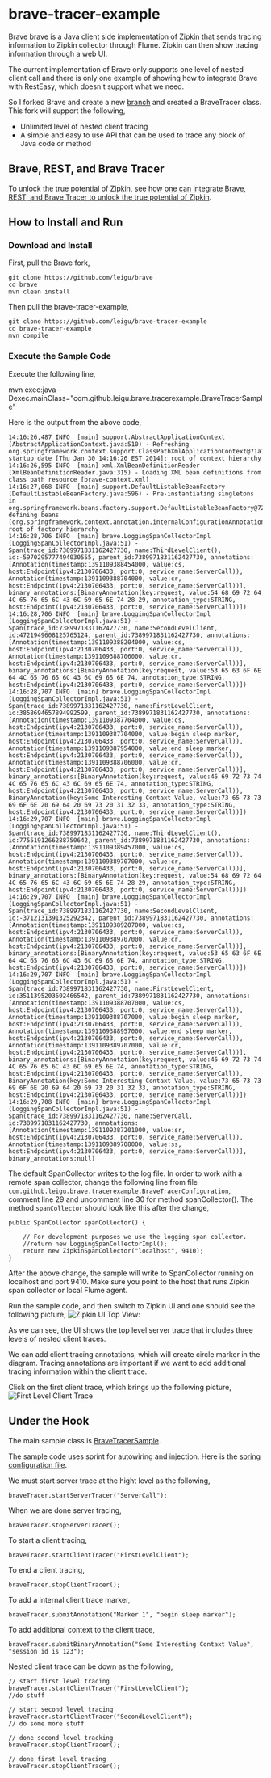 # brave-tracer-example #
Brave [brave](https://github.com/kristofa/brave) is a Java client side implementation of [Zipkin](https://github.com/twitter/zipkin/)
that sends tracing information to Zipkin collector through Flume. Zipkin can then show tracing information through a web UI.

The current implementation of Brave only supports one level of nested client call and there is only one example of showing how to integrate
Brave with RestEasy, which doesn't support what we need. 

So I forked Brave and create a new [branch](https://github.com/leigu/brave) and created a BraveTracer class. This fork will support the following,
* Unlimited level of nested client tracing
* A simple and easy to use API that can be used to trace any block of Java code or method

## Brave, REST, and Brave Tracer
To unlock the true potential of Zipkin, see [how one can integrate Brave, REST, and Brave Tracer to unlock the true potential of Zipkin](https://github.com/leigu/brave-resteasy-example).
## How to Install and Run ##

### Download and Install
First, pull the Brave fork,

	git clone https://github.com/leigu/brave	
	cd brave
	mvn clean install

Then pull the brave-tracer-example,

	git clone https://github.com/leigu/brave-tracer-example
	cd brave-tracer-example
	mvn compile


### Execute the Sample Code
Execute the following line,

mvn exec:java -Dexec.mainClass="com.github.leigu.brave.tracerexample.BraveTracerSample"


Here is the output from the above code,

	14:16:26,487 INFO  [main] support.AbstractApplicationContext (AbstractApplicationContext.java:510) - Refreshing org.springframework.context.support.ClassPathXmlApplicationContext@71a1a5f3: startup date [Thu Jan 30 14:16:26 EST 2014]; root of context hierarchy
	14:16:26,595 INFO  [main] xml.XmlBeanDefinitionReader (XmlBeanDefinitionReader.java:315) - Loading XML bean definitions from class path resource [brave-context.xml]
	14:16:27,068 INFO  [main] support.DefaultListableBeanFactory (DefaultListableBeanFactory.java:596) - Pre-instantiating singletons in org.springframework.beans.factory.support.DefaultListableBeanFactory@72aff016: defining beans [org.springframework.context.annotation.internalConfigurationAnnotationProcessor,org.springframework.context.annotation.internalAutowiredAnnotationProcessor,org.springframework.context.annotation.internalRequiredAnnotationProcessor,org.springframework.context.annotation.internalCommonAnnotationProcessor,org.springframework.beans.factory.annotation.AutowiredAnnotationBeanPostProcessor#0,com.github.leigu.brave.tracerexample.BraveTracerSample#0,com.github.leigu.brave.tracerexample.BraveTracerConfiguration#0,org.springframework.context.annotation.ConfigurationClassPostProcessor.importAwareProcessor,spanCollector,traceFilters,clientTracer,serverTracer,endPointSubmitter,braveTracer]; root of factory hierarchy
	14:16:28,706 INFO  [main] brave.LoggingSpanCollectorImpl (LoggingSpanCollectorImpl.java:51) - Span(trace_id:7389971831162427730, name:ThirdLevelClient(), id:-5970295777494030555, parent_id:7389971831162427730, annotations:[Annotation(timestamp:1391109388454000, value:cs, host:Endpoint(ipv4:2130706433, port:0, service_name:ServerCall)), Annotation(timestamp:1391109388704000, value:cr, host:Endpoint(ipv4:2130706433, port:0, service_name:ServerCall))], binary_annotations:[BinaryAnnotation(key:request, value:54 68 69 72 64 4C 65 76 65 6C 43 6C 69 65 6E 74 28 29, annotation_type:STRING, host:Endpoint(ipv4:2130706433, port:0, service_name:ServerCall))])
	14:16:28,706 INFO  [main] brave.LoggingSpanCollectorImpl (LoggingSpanCollectorImpl.java:51) - Span(trace_id:7389971831162427730, name:SecondLevelClient, id:4721949608125765124, parent_id:7389971831162427730, annotations:[Annotation(timestamp:1391109388204000, value:cs, host:Endpoint(ipv4:2130706433, port:0, service_name:ServerCall)), Annotation(timestamp:1391109388706000, value:cr, host:Endpoint(ipv4:2130706433, port:0, service_name:ServerCall))], binary_annotations:[BinaryAnnotation(key:request, value:53 65 63 6F 6E 64 4C 65 76 65 6C 43 6C 69 65 6E 74, annotation_type:STRING, host:Endpoint(ipv4:2130706433, port:0, service_name:ServerCall))])
	14:16:28,707 INFO  [main] brave.LoggingSpanCollectorImpl (LoggingSpanCollectorImpl.java:51) - Span(trace_id:7389971831162427730, name:FirstLevelClient, id:3858694657894992599, parent_id:7389971831162427730, annotations:[Annotation(timestamp:1391109387704000, value:cs, host:Endpoint(ipv4:2130706433, port:0, service_name:ServerCall)), Annotation(timestamp:1391109387704000, value:begin sleep marker, host:Endpoint(ipv4:2130706433, port:0, service_name:ServerCall)), Annotation(timestamp:1391109387954000, value:end sleep marker, host:Endpoint(ipv4:2130706433, port:0, service_name:ServerCall)), Annotation(timestamp:1391109388706000, value:cr, host:Endpoint(ipv4:2130706433, port:0, service_name:ServerCall))], binary_annotations:[BinaryAnnotation(key:request, value:46 69 72 73 74 4C 65 76 65 6C 43 6C 69 65 6E 74, annotation_type:STRING, host:Endpoint(ipv4:2130706433, port:0, service_name:ServerCall)), BinaryAnnotation(key:Some Interesting Contaxt Value, value:73 65 73 73 69 6F 6E 20 69 64 20 69 73 20 31 32 33, annotation_type:STRING, host:Endpoint(ipv4:2130706433, port:0, service_name:ServerCall))])
	14:16:29,707 INFO  [main] brave.LoggingSpanCollectorImpl (LoggingSpanCollectorImpl.java:51) - Span(trace_id:7389971831162427730, name:ThirdLevelClient(), id:7755191266288750642, parent_id:7389971831162427730, annotations:[Annotation(timestamp:1391109389457000, value:cs, host:Endpoint(ipv4:2130706433, port:0, service_name:ServerCall)), Annotation(timestamp:1391109389707000, value:cr, host:Endpoint(ipv4:2130706433, port:0, service_name:ServerCall))], binary_annotations:[BinaryAnnotation(key:request, value:54 68 69 72 64 4C 65 76 65 6C 43 6C 69 65 6E 74 28 29, annotation_type:STRING, host:Endpoint(ipv4:2130706433, port:0, service_name:ServerCall))])
	14:16:29,707 INFO  [main] brave.LoggingSpanCollectorImpl (LoggingSpanCollectorImpl.java:51) - Span(trace_id:7389971831162427730, name:SecondLevelClient, id:-3712131391325292342, parent_id:7389971831162427730, annotations:[Annotation(timestamp:1391109389207000, value:cs, host:Endpoint(ipv4:2130706433, port:0, service_name:ServerCall)), Annotation(timestamp:1391109389707000, value:cr, host:Endpoint(ipv4:2130706433, port:0, service_name:ServerCall))], binary_annotations:[BinaryAnnotation(key:request, value:53 65 63 6F 6E 64 4C 65 76 65 6C 43 6C 69 65 6E 74, annotation_type:STRING, host:Endpoint(ipv4:2130706433, port:0, service_name:ServerCall))])
	14:16:29,707 INFO  [main] brave.LoggingSpanCollectorImpl (LoggingSpanCollectorImpl.java:51) - Span(trace_id:7389971831162427730, name:FirstLevelClient, id:3511395203602466542, parent_id:7389971831162427730, annotations:[Annotation(timestamp:1391109388707000, value:cs, host:Endpoint(ipv4:2130706433, port:0, service_name:ServerCall)), Annotation(timestamp:1391109388707000, value:begin sleep marker, host:Endpoint(ipv4:2130706433, port:0, service_name:ServerCall)), Annotation(timestamp:1391109388957000, value:end sleep marker, host:Endpoint(ipv4:2130706433, port:0, service_name:ServerCall)), Annotation(timestamp:1391109389707000, value:cr, host:Endpoint(ipv4:2130706433, port:0, service_name:ServerCall))], binary_annotations:[BinaryAnnotation(key:request, value:46 69 72 73 74 4C 65 76 65 6C 43 6C 69 65 6E 74, annotation_type:STRING, host:Endpoint(ipv4:2130706433, port:0, service_name:ServerCall)), BinaryAnnotation(key:Some Interesting Contaxt Value, value:73 65 73 73 69 6F 6E 20 69 64 20 69 73 20 31 32 33, annotation_type:STRING, host:Endpoint(ipv4:2130706433, port:0, service_name:ServerCall))])
	14:16:29,708 INFO  [main] brave.LoggingSpanCollectorImpl (LoggingSpanCollectorImpl.java:51) - Span(trace_id:7389971831162427730, name:ServerCall, id:7389971831162427730, annotations:[Annotation(timestamp:1391109387201000, value:sr, host:Endpoint(ipv4:2130706433, port:0, service_name:ServerCall)), Annotation(timestamp:1391109389708000, value:ss, host:Endpoint(ipv4:2130706433, port:0, service_name:ServerCall))], binary_annotations:null)


The default SpanCollector writes to the log file. In order to work with a remote span collector, change the following line from file
`com.github.leigu.brave.tracerexample.BraveTracerConfiguration`, comment line 29 and uncomment line 30 for method spanCollector(). The method
`spanCollector` should look like this after the change,

    public SpanCollector spanCollector() {

        // For development purposes we use the logging span collector.
        //return new LoggingSpanCollectorImpl();
    	return new ZipkinSpanCollector("localhost", 9410);
    }
     
After the above change, the sample will write to SpanCollector running on localhost and port 9410. Make sure you point to the host that runs Zipkin span collector
or local Flume agent.

Run the sample code, and then switch to Zipkin UI and one should see the following picture,
![Zipkin UI Top View:](./brave-tracer.png?raw=true)

As we can see, the UI shows the top level server trace that includes three levels of nested client traces.

We can add client tracing annotations, which will create circle marker in the diagram. Tracing annotations are important if we want to add additional tracing information within the client trace.

Click on the first client trace, which brings up the following picture,
![First Level Client Trace](./brave-tracer-firstlevel.png?raw=true)


## Under the Hook
The main sample class is [BraveTracerSample](https://github.com/leigu/brave-tracer-example/blob/master/src/main/java/com/github/leigu/brave/tracerexample/BraveTracerSample.java). 

The sample code uses sprint for autowiring and injection. Here is the [spring configuration file](https://github.com/leigu/brave-tracer-example/blob/master/src/main/resources/brave-context.xml).


We must start server trace at the hight level as the following,

	braveTracer.startServerTracer("ServerCall");
	
When we are done server tracing, 

	braveTracer.stopServerTracer();
	
	
To start a client tracing,

	braveTracer.startClientTracer("FirstLevelClient");
	
To end a client tracing,

	braveTracer.stopClientTracer();
	
To add a internal client trace marker,

	braveTracer.submitAnnotation("Marker 1", "begin sleep marker");
	
To add additional context to the client trace,	

	braveTracer.submitBinaryAnnotation("Some Interesting Contaxt Value", "session id is 123");
	
Nested client trace can be down as the following,

	// start first level tracing
	braveTracer.startClientTracer("FirstLevelClient");
	//do stuff
	
	// start second level tracing
	braveTracer.startClientTracer("SecondLevelClient");
	// do some more stuff
	
	// done second level tracking
	braveTracer.stopClientTracer();
	
	// done first level tracing
	braveTracer.stopClientTracer();

